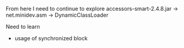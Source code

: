 From here I need to continue to explore
accessors-smart-2.4.8.jar -> net.minidev.asm -> DynamicClassLoader

Need to learn
- usage of synchronized block